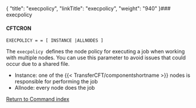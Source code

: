 {
    "title": "execpolicy",
    "linkTitle": "execpolicy",
    "weight": "940"
}### execpolicy

#### CFTCRON

`EXECPOLICY = = [ INSTANCE |ALLNODES ]`

The `execpolicy `defines the node policy for executing a job when working with multiple nodes. You can use this parameter to avoid issues that could occur due to a shared file.

- Instance: one of the {{< TransferCFT/componentshortname >}} nodes is responsible for performing the job
- Allnode: every node does the job

[Return to Command index](../../)
